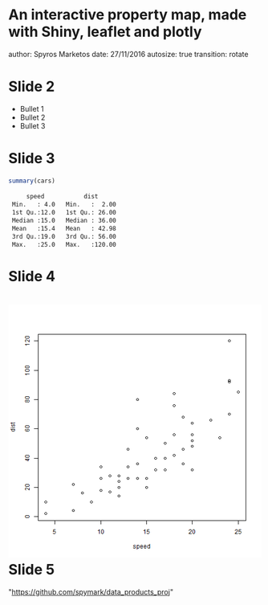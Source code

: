 An interactive property map, made with Shiny, leaflet and plotly
========================================================
author: Spyros Marketos
date: 27/11/2016
autosize: true
transition: rotate

Slide 2
========================================================

- Bullet 1
- Bullet 2
- Bullet 3

Slide 3
========================================================


```r
summary(cars)
```

```
     speed           dist       
 Min.   : 4.0   Min.   :  2.00  
 1st Qu.:12.0   1st Qu.: 26.00  
 Median :15.0   Median : 36.00  
 Mean   :15.4   Mean   : 42.98  
 3rd Qu.:19.0   3rd Qu.: 56.00  
 Max.   :25.0   Max.   :120.00  
```

Slide 4
========================================================

![plot of chunk unnamed-chunk-2](pitch-figure/unnamed-chunk-2-1.png)
Slide 5
========================================================
"https://github.com/spymark/data_products_proj"
